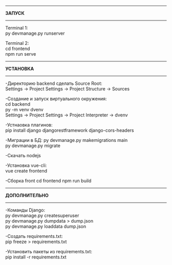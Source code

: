 ________________________________________________________________

**ЗАПУСК**
________________________________________________________________

Terminal 1:  
py devmanage.py runserver

Terminal 2:  
cd frontend  
npm run serve

________________________________________________________________

**УСТАНОВКА**
________________________________________________________________

-Директорию backend сделать Source Root:  
Settings -> Project Settings -> Project Structure -> Sources

-Создание и запуск виртуального окружения:  
cd backend  
py -m venv dvenv  
Settings -> Project Settings -> Project Interpreter -> dvenv  

-Устнаовка плагинов:  
pip install django djangorestframework django-cors-headers

-Миграции в БД:
py devmanage.py makemigrations main  
py devmanage.py migrate

-Скачать nodejs

-Установка vue-cli:  
vue create frontend

-Сборка front
cd frontend
npm run build

________________________________________________________________

**ДОПОЛНИТЕЛЬНО**
________________________________________________________________

-Команды Django:  
py devmanage.py createsuperuser  
py devmanage.py dumpdata > dump.json  
py devmanage.py loaddata dump.json

-Создать requirements.txt:  
pip freeze > requirements.txt

-Установить пакеты из requirements.txt:  
pip install -r requirements.txt
